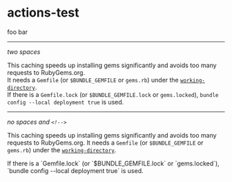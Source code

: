 # actions-test

foo
bar

---

_two spaces_

This caching speeds up installing gems significantly and avoids too many requests to RubyGems.org.  
It needs a `Gemfile` (or `$BUNDLE_GEMFILE` or `gems.rb`) under the [`working-directory`](#working-directory).  
If there is a `Gemfile.lock` (or `$BUNDLE_GEMFILE.lock` or `gems.locked`), `bundle config --local deployment true` is used.

---

_no spaces and `<!-->`_

This caching speeds up installing gems significantly and avoids too many requests to RubyGems.org.
It needs a `Gemfile` (or `$BUNDLE_GEMFILE` or `gems.rb`) under the [`working-directory`](#working-directory).
<!-->
If there is a `Gemfile.lock` (or `$BUNDLE_GEMFILE.lock` or `gems.locked`), `bundle config --local deployment true` is used.

